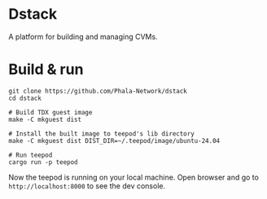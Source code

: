 # Dstack

A platform for building and managing CVMs.


# Build & run

```
git clone https://github.com/Phala-Network/dstack
cd dstack

# Build TDX guest image
make -C mkguest dist

# Install the built image to teepod's lib directory
make -C mkguest dist DIST_DIR=~/.teepod/image/ubuntu-24.04

# Run teepod
cargo run -p teepod
```

Now the teepod is running on your local machine. Open browser and go to `http://localhost:8000` to see the dev console.
